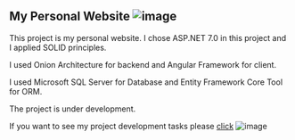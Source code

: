 ## My Personal Website ![image](https://github.com/dogukankoc/ECommerceWebApplication/assets/109290790/f2b572a8-a1ab-4b2c-b64d-0e333ae173b9)

This project is my personal website. I chose ASP.NET 7.0 in this project and I applied SOLID principles.

I used Onion Architecture for backend and Angular Framework for client.

I used Microsoft SQL Server for Database and Entity Framework Core Tool for ORM.

The project is under development.

If you want to see my project development tasks please [click](https://github.com/users/dogukankoc/projects/7) ![image](https://github.com/dogukankoc/ECommerceWebApplication/assets/109290790/60fabff1-3b00-45ed-99d0-03e97628c537)